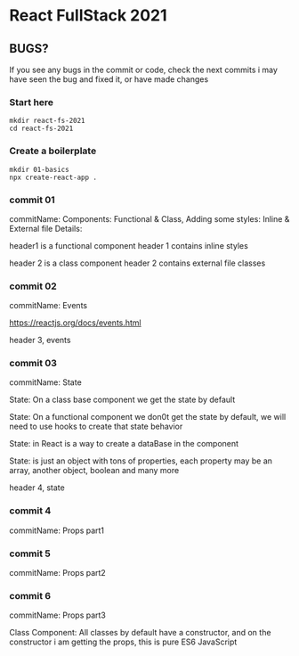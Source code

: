 # React FullStack 2021

## BUGS?

If you see any bugs in the commit or code, check the next commits
i may have seen the bug and fixed it, or have made changes

### Start here

```
mkdir react-fs-2021
cd react-fs-2021
```

### Create a boilerplate

```
mkdir 01-basics
npx create-react-app .
```

### commit 01

commitName: Components: Functional & Class, Adding some styles: Inline & External file
Details:

header1 is a functional component
header 1 contains inline styles

header 2 is a class component
header 2 contains external file classes

### commit 02

commitName: Events

https://reactjs.org/docs/events.html

header 3, events

### commit 03

commitName: State

State: On a class base component we get the state by default

State: On a functional component we don0t get the state by default,
we will need to use hooks to create that state behavior

State: in React is a way to create a dataBase in the component

State: is just an object with tons of properties, each property may
be an array, another object, boolean and many more

header 4, state

### commit 4

commitName: Props part1

### commit 5

commitName: Props part2

### commit 6

commitName: Props part3

Class Component: All classes by default have a constructor,
and on the constructor i am getting the props, this is pure
ES6 JavaScript
